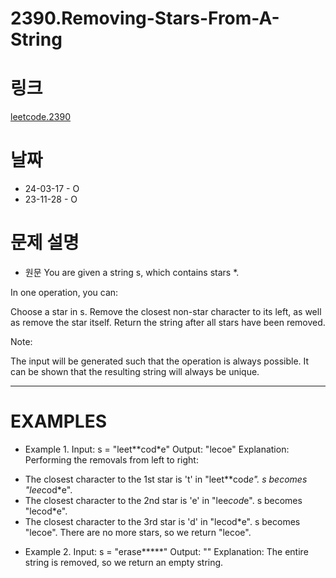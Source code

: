 # 2390.Removing-Stars-From-A-String

# 링크
[leetcode.2390](https://leetcode.com/problems/removing-stars-from-a-string/?envType=study-plan-v2&envId=leetcode-75)

# 날짜
* 24-03-17 - O
* 23-11-28 - O

# 문제 설명
* 원문
You are given a string s, which contains stars *.

In one operation, you can:

Choose a star in s.
Remove the closest non-star character to its left, as well as remove the star itself.
Return the string after all stars have been removed.

Note:

The input will be generated such that the operation is always possible.
It can be shown that the resulting string will always be unique.
***

# EXAMPLES
* Example 1.
Input: s = "leet**cod*e"
Output: "lecoe"
Explanation: Performing the removals from left to right:
- The closest character to the 1st star is 't' in "leet**cod*e". s becomes "lee*cod*e".
- The closest character to the 2nd star is 'e' in "lee*cod*e". s becomes "lecod*e".
- The closest character to the 3rd star is 'd' in "lecod*e". s becomes "lecoe".
There are no more stars, so we return "lecoe".

* Example 2.
Input: s = "erase*****"
Output: ""
Explanation: The entire string is removed, so we return an empty string.

